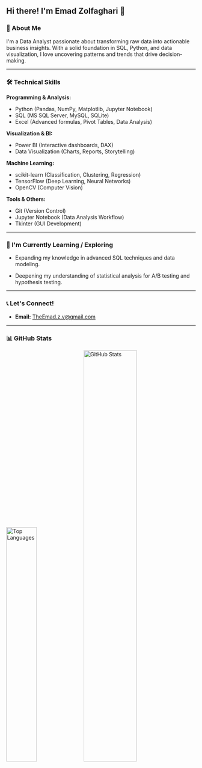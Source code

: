 ## Hi there! I'm Emad Zolfaghari 👋

### 🎯 About Me

I'm a Data Analyst passionate about transforming raw data into actionable business insights. With a solid foundation in SQL, Python, and data visualization, I love uncovering patterns and trends that drive decision-making.

---

### 🛠️ Technical Skills

**Programming & Analysis:**

- Python (Pandas, NumPy, Matplotlib, Jupyter Notebook)
- SQL (MS SQL Server, MySQL, SQLite)
- Excel (Advanced formulas, Pivot Tables, Data Analysis)

**Visualization & BI:**

- Power BI (Interactive dashboards, DAX)
- Data Visualization (Charts, Reports, Storytelling)

**Machine Learning:**

- scikit-learn (Classification, Clustering, Regression)
- TensorFlow (Deep Learning, Neural Networks)
- OpenCV (Computer Vision)

**Tools & Others:**

- Git (Version Control)
- Jupyter Notebook (Data Analysis Workflow)
- Tkinter (GUI Development)

---

### 🌱 I'm Currently Learning / Exploring

- Expanding my knowledge in advanced SQL techniques and data modeling.

- Deepening my understanding of statistical analysis for A/B testing and hypothesis testing.

---

### 📞 Let's Connect!

* **Email:** TheEmad.z.v@gmail.com

---

### 📊 GitHub Stats

<p float="left">
  <img
    src="https://github-readme-stats.vercel.app/api/top-langs/?username=Vijeu&layout=compact&theme=radical"
    width="40%"
    alt="Top Languages" />
  <img
    src="https://github-readme-stats.vercel.app/api?username=Vijeu&show_icons=true&theme=radical"
    width="53%"
    alt="GitHub Stats" />
</p>

